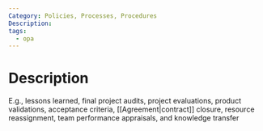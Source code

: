 ```yaml
---
Category: Policies, Processes, Procedures
Description: 
tags:
  - opa
---
```

# Description
E.g., lessons learned, final project audits, project evaluations, product validations, acceptance criteria, [[Agreement|contract]] closure, resource reassignment, team performance appraisals, and knowledge transfer